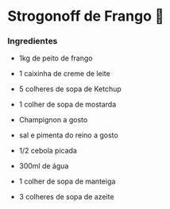 # Strogonoff de Frango :chicken:

### **Ingredientes**

* 1kg de peito de frango

- 1 caixinha de creme de leite 

- 5 colheres de sopa de Ketchup

* 1 colher de sopa de mostarda 

- Champignon a gosto 

- sal e pimenta do reino a gosto 

- 1/2 cebola picada 
- 300ml de água

* 1 colher de sopa de manteiga

* 3 colheres de sopa de azeite